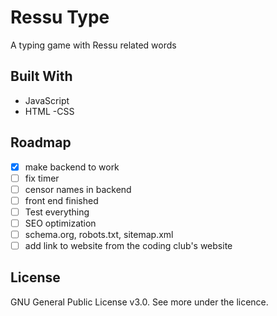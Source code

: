 # Ressu Type

A typing game with Ressu related words

<!-- add favicon -->

<!-- add photo of website -->

## Built With

- JavaScript
- HTML
  -CSS

## Roadmap

- [x] make backend to work
- [ ] fix timer
- [ ] censor names in backend
- [ ] front end finished
- [ ] Test everything
- [ ] SEO optimization
- [ ] schema.org, robots.txt, sitemap.xml
- [ ] add link to website from the coding club's website

## License

GNU General Public License v3.0. See more under the licence.
